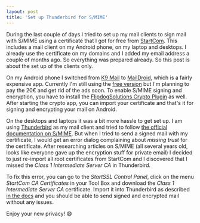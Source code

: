 ```yaml
---
layout: post
title: 'Set up Thunderbird for S/MIME'
---
```

During the last couple of days I tried to set up my mail clients to sign mail with S/MIME using a certificate that I got for free from [StartCom][0]. This includes a mail client on my Android phone, on my laptop and desktops. I already use the certificate on my domains and I added my email address a couple of months ago. So everything was prepared already. So this post is about the set up of the clients only.

On my Android phone I switched from [K9 Mail][1] to [MailDroid][2], which is a fairly expensive app. Currently I'm still using the [free version][3] but I'm planning to pay the 20€ and get rid of the ads soon. To enable S/MIME signing and encryption, you have to install the [FlipdogSolutions Crypto Plugin][4] as well. After starting the crypto app, you can import your certificate and that's it for signing and encrypting your mail on Android.

On the desktops and laptops it was a bit more hassle to get set up. I am using [Thunderbird][5] as my mail client and tried to follow [the official documentation on S/MIME][6]. But when I tried to send a signed mail with my certificate, I would get an error dialog complaining about *missing trust* for the certificate. After researching articles on S/MIME (all several years old, looks like everyone gave up the encryption stuff for private email) I decided to just re-import all root certificates from StartCom and I discovered that I missed the *Class 1 Intermediate Server CA* in Thunderbird.

To fix this error, you can go to the *StartSSL Control Panel*, click on the menu *StartCom CA Certificates* in your Tool Box and download the *Class 1 Intermediate Server CA* certificate. Import it into Thunderbird as described [in the docs][6] and you should be able to send signed and encrypted mail without any issues.

Enjoy your new privacy! :smile:

[0]: https://startssl.com/
[1]: https://play.google.com/store/apps/details?id=com.fsck.k9
[2]: https://play.google.com/store/apps/details?id=com.maildroid.pro
[3]: https://play.google.com/store/apps/details?id=com.maildroid
[4]: https://play.google.com/store/apps/details?id=com.flipdog.crypto.plugin
[5]: https://www.mozilla.org/thunderbird/
[6]: http://kb.mozillazine.org/Installing_an_SMIME_certificate


